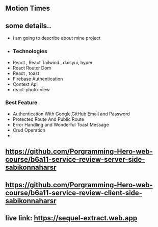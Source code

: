 <!-- my project name -->
## Motion Times


<!-- About this project -->

## some details..
- i am going to describe about mine project
- ### Technologies
- React , React Tailwind , daisyui, hyper
- React Router Dom
- React , toast
- Firebase Authentication
- Context Api
- react-photo-view



### Best Feature

- Authentication With Google,GitHub Email and Password
- Protected Route And Public Route 
- Error Handling and Wonderful Toast Message
- Crud Operation
- 


<!-- server link -->
## https://github.com/Porgramming-Hero-web-course/b6a11-service-review-server-side-sabikonnaharsr

<!-- my project client link -->
## https://github.com/Porgramming-Hero-web-course/b6a11-service-review-client-side-sabikonnaharsr



<!-- here is my live link of my project -->
## live link: https://sequel-extract.web.app
